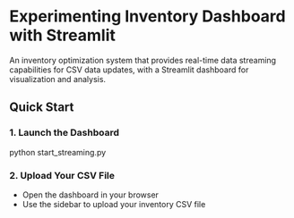 # Experimenting Inventory Dashboard with Streamlit

An inventory optimization system that provides real-time data streaming capabilities for CSV data updates, with a Streamlit dashboard for visualization and analysis.

## Quick Start
### 1. Launch the Dashboard
python start_streaming.py
### 2. Upload Your CSV File
- Open the dashboard in your browser
- Use the sidebar to upload your inventory CSV file